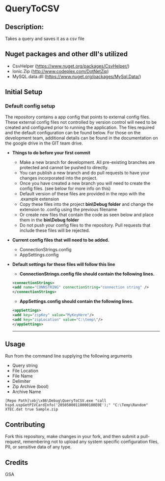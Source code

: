 # QueryToCSV

## Description: 
Takes a query and saves it as a csv file

## Nuget packages and other dll's utilized
* CsvHelper (https://www.nuget.org/packages/CsvHelper/)
* Ionic.Zip (http://www.codeplex.com/DotNetZip)
* MySQL.data.dll (https://www.nuget.org/packages/MySql.Data/)

## Initial Setup
### Default config setup

The repository contains a app config that points to external config files. These external config files not controlled by version control will need to be created and configured prior to running the application. The files required and the default configuration can be found below. For those on the development team, additional details can be found in the documentation on the google drive in the GIT team drive.


 * **Things to do before your first commit**
   * Make a new branch for development. All pre-existing branches are protected and cannot be pushed to directly.
   * You can publish a new branch and do pull requests to have your changes incorporated into the project.
   * Once you have created a new branch you will need to create the config files. (see below for more info on this)
   * Default version of these files are provided in the repo with the .example extension
   * Copy these files into the project **bin\Debug folder** and change the extension to .config using the previous filename
   * Or create new files that contain the code as seen below and place them in the **bin\Debug folder**
   * Do not push your config files to the repository. Pull requests that include these files will be rejected.
 
 * **Current config files that will need to be added.**
   * ConnectionStrings.config
   * AppSettings.config
 
* **Default settings for these files will follow this line**
 
   * **ConnectionStrings.config file should contain the following lines.** 
    ~~~ xml
   <connectionStrings>
	<add name="CONNSTRING" connectionString="connection string" />
   </connectionStrings>
    ~~~

   * **AppSettings.config should contain the following lines.**
  ~~~ xml
  <appSettings>
  <add key="zipKey" value="MyKeyHere"/>
  <add key="zipLocation" value="C:\temp\"/>    
  </appSettings>
  ~~~
  
  ***
  
## Usage
Run from the command line supplying the following arguments
  * Query string
  * File Location
  * File Name
  * Delimiter
  * Zip Archive (bool)
  * Archive Name

```
[Repo Path]\obj\x86\Debug\QueryToCSV.exe "call hspd.uspGetPIVCardInfo('20505000118000180E0E');" "C:\Temp\Random" XTEC.dat true Sample.zip
```

## Contributing
Fork this repository, make changes in your fork, and then submit a pull-request, remembering not to upload any system specific configuration files, PII, or sensitive data of any type. 

## Credits
GSA

